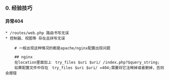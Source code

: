 ### 0. 经验技巧
#### 异常404
    * /routes/web.php 路由书写无误
    * 控制器、视图等 存在且拼写无误
```linux
    # 一般出现这种情况的都是apache/nginx配置出现问题
    
    ## nginx
    在location里面加上　try_files $uri $uri/ /index.php?$query_string;
    如果配置文件中存在　try_files $uri $uri/ =404;需要将它注释掉或者删掉，否则会报错
```